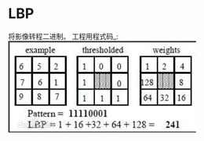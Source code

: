 # LBP
将影像转程二进制。
工程用程式码_:  
![image](https://github.com/SuWeizhe1124/LBP/blob/master/%E6%93%B7%E5%8F%96.JPG)  
